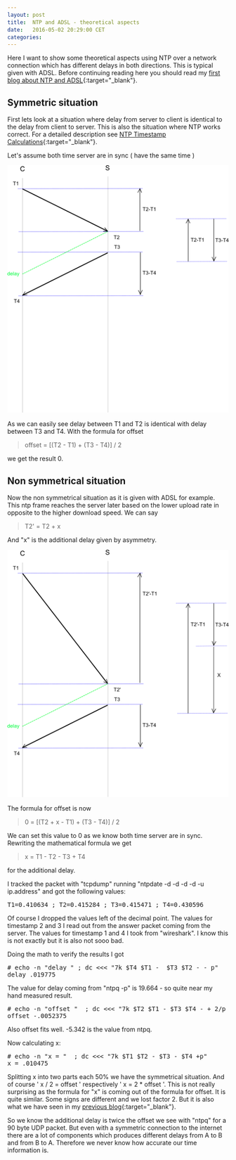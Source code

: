 ```yaml
---
layout: post
title:  NTP and ADSL - theoretical aspects 
date:   2016-05-02 20:29:00 CET
categories: 
---
```


Here I want to show some theoretical aspects using NTP over a network connection which has different delays in both directions. This is typical given with ADSL. Before continuing reading here you should read my [first blog about NTP and ADSL](/2016/03/16/ntp-and-adsl.html){:target="_blank"}.


## Symmetric situation 

First lets look at a situation where delay from server to client is identical to the delay from client to server. This is also the situation where NTP works correct. For a detailed description see [NTP Timestamp Calculations](https://www.eecis.udel.edu/~mills/time.html){:target="_blank"}. 

Let's assume both time server are in sync ( have the same time ) 

![ntp_timestamp1.png](/images/ntp_timestamp1.png)

As we can easily see delay between T1 and T2 is identical with delay between T3 and T4. With the formula for offset 

> offset = [(T2 - T1) + (T3 - T4)] / 2

we get the result 0. 

## Non symmetrical situation 

Now the non symmetrical situation as it is given with ADSL for example. This ntp frame reaches the server later based on the lower upload rate in opposite to the higher download speed. We can say 

> T2' = T2 + x 

And "x" is the additional delay given by asymmetry. 

![ntp_timestamp2.png](/images/ntp_timestamp2.png)

The formula for offset is now 

> 0 = [(T2 + x - T1) + (T3 - T4)] / 2

We can set this value to 0 as we know both time server are in sync. Rewriting the mathematical formula we get  

> x = T1 - T2 - T3 + T4 

for the additional delay. 

I tracked the packet with "tcpdump" running "ntpdate -d -d -d -d -u ip.address" and got the following values: 

<pre>
T1=0.410634 ; T2=0.415284 ; T3=0.415471 ; T4=0.430596
</pre>

Of course I dropped the values left of the decimal point. The values for timestamp 2 and 3 I read out from the answer packet coming from the server. The values for timestamp 1 and 4 I took from "wireshark". I know this is not exactly but it is also not sooo bad. 

Doing the math to verify the results I got 

<pre>
# echo -n "delay " ; dc <<< "7k $T4 $T1 -  $T3 $T2 - - p"
delay .019775
</pre>

The value for delay coming from "ntpq -p" is 19.664 - so quite near my hand measured result. 

<pre>
# echo -n "offset "  ; dc <<< "7k $T2 $T1 - $T3 $T4 - + 2/p "
offset -.0052375
</pre>

Also offset fits well. -5.342 is the value from ntpq. 

Now calculating x: 

<pre>
# echo -n "x = "  ; dc <<< "7k $T1 $T2 - $T3 - $T4 +p"
x = .010475
</pre>

Splitting x into two parts each 50% we have the symmetrical situation. And of course ' x / 2 = offset ' respectively ' x = 2 * offset '. This is not really surprising as the formula for "x" is coming out of the formula for offset. It is quite similar. Some signs are different and we lost factor 2. But it is also what we have seen in my [previous blog](/2016/03/16/ntp-and-adsl.html){:target="_blank"}. 

So we know the additional delay is twice the offset we see with "ntpq" for a 90 byte UDP packet. But even with a symmetric connection to the internet there are a lot of components which produces different delays from A to B and from B to A. Therefore we never know how accurate our time information is. 


